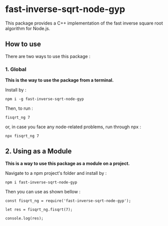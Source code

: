 # fast-inverse-sqrt-node-gyp

This package provides a C++ implementation of the fast inverse square root algorithm for Node.js.

## How to use

There are two ways to use this package :

### 1. Global

**This is the way to use the package from a terminal.**

Install by :

```
npm i -g fast-inverse-sqrt-node-gyp
```

Then, to run :

```
fisqrt_ng 7
```

or, in case you face any node-related problems, run through npx :

```
npx fisqrt_ng 7
```

## 2. Using as a Module

**This is a way to use this package as a module on a project.**

Navigate to a npm project's folder and install by : 

```
npm i fast-inverse-sqrt-node-gyp
```

Then you can use as shown bellow :

```
const fisqrt_ng = require('fast-inverse-sqrt-node-gyp');

let res = fisqrt_ng.fisqrt(7);

console.log(res);
```
